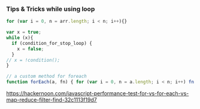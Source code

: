 ### Tips & Tricks while using loop
```javascript
for (var i = 0, n = arr.length; i < n; i++){}
```
```javascript
var x = true;
while (x){
  if (condition_for_stop_loop) {
    x = false;
  }
// x = !condition();
}

// a custom method for foreach
function forEach(a, fn) { for (var i = 0, n = a.length; i < n; i++) fn(a[i]); }
```
https://hackernoon.com/javascript-performance-test-for-vs-for-each-vs-map-reduce-filter-find-32c1113f19d7

